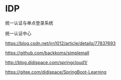# IDP

统一认证与单点登录系统

统一认证中心


https://blog.csdn.net/jrn1012/article/details/77837693

https://github.com/backkoms/simplemall

http://blog.didispace.com/springcloud1/

https://gitee.com/didispace/SpringBoot-Learning
